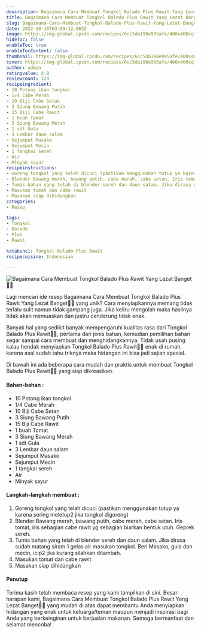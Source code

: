 ```yaml
---
description: Bagaimana Cara Membuat Tongkol Balado Plus Rawit Yang Lezat Banget"
title: Bagaimana Cara Membuat Tongkol Balado Plus Rawit Yang Lezat Banget
slug: Bagaimana-Cara-Membuat-Tongkol-Balado-Plus-Rawit-Yang-Lezat-Banget
date: 2022-10-16T03:09:12.063Z
image: https://img-global.cpcdn.com/recipes/6cc5da190e995afe/400x400cq70/photo.jpg
hideToc: false
enableToc: true
enableTocContent: false
thumbnail: https://img-global.cpcdn.com/recipes/6cc5da190e995afe/400x400cq70/photo.jpg
cover: https://img-global.cpcdn.com/recipes/6cc5da190e995afe/400x400cq70/photo.jpg
author: admin
ratingvalue: 4.8
reviewcount: 124
recipeingredient:
- 10 Potong ikan tongkol
- 1/4 Cabe Merah
- 10 Biji Cabe Setan
- 3 Siung Bawang Putih
- 15 Biji Cabe Rawit
- 1 buah Tomat
- 3 Siung Bawang Merah
- 1 sdt Gula
- 3 Lembar daun salam
- Sejumput Masako
- Sejumput Mecin
- 1 tangkai sereh
- Air
- Minyak sayur
recipeinstructions:
- Goreng tongkol yang telah dicuci (pastikan menggunakan tutup ya karena sering meletup2 jika tongkol digoreng)
- Blender Bawang merah, bawang putih, cabe merah, cabe setan. Iris tomat, iris sebagian cabe rawit yg sebagian biarkan bentuk utuh. Geprek sereh.
- Tumis bahan yang telah di blender sereh dan daun salam. Jika dirasa sudah matang siram 1 gelas air masukan tongkol. Beri Masako, gula dan mecin, icip2 jika kurang silahkan ditambah.
- Masukan tomat dan cabe rawit
- Masakan siap dihidangkan
categories:
- Resep

tags:
- Tongkol
- Balado
- Plus
- Rawit

katakunci: Tongkol Balado Plus Rawit
recipecuisine: Indonesian

---
```


![Bagaimana Cara Membuat Tongkol Balado Plus Rawit Yang Lezat Banget👩‍🍳](https://img-global.cpcdn.com/recipes/6cc5da190e995afe/400x400cq70/photo.jpg)

Lagi mencari ide resep Bagaimana Cara Membuat Tongkol Balado Plus Rawit Yang Lezat Banget👩‍🍳 yang unik? Cara menyiapkannya memang tidak terlalu sulit namun tidak gampang juga. Jika keliru mengolah maka hasilnya tidak akan memuaskan dan justru cenderung tidak enak.

Banyak hal yang sedikit banyak mempengaruhi kualitas rasa dari Tongkol Balado Plus Rawit👩‍🍳, pertama dari jenis bahan, kemudian pemilihan bahan segar sampai cara membuat dan menghidangkannya. Tidak usah pusing kalau hendak menyiapkan Tongkol Balado Plus Rawit👩‍🍳 enak di rumah, karena asal sudah tahu triknya maka hidangan ini bisa jadi sajian spesial.

Di bawah ini ada beberapa cara mudah dan praktis untuk membuat Tongkol Balado Plus Rawit👩‍🍳 yang siap dikreasikan.

<!--inarticleads1-->

#### Bahan-bahan :

- 10 Potong ikan tongkol
- 1/4 Cabe Merah
- 10 Biji Cabe Setan
- 3 Siung Bawang Putih
- 15 Biji Cabe Rawit
- 1 buah Tomat
- 3 Siung Bawang Merah
- 1 sdt Gula
- 3 Lembar daun salam
- Sejumput Masako
- Sejumput Mecin
- 1 tangkai sereh
- Air
- Minyak sayur

<!--inarticleads2-->

#### Langkah-langkah membuat :

1. Goreng tongkol yang telah dicuci (pastikan menggunakan tutup ya karena sering meletup2 jika tongkol digoreng)
1. Blender Bawang merah, bawang putih, cabe merah, cabe setan. Iris tomat, iris sebagian cabe rawit yg sebagian biarkan bentuk utuh. Geprek sereh.
1. Tumis bahan yang telah di blender sereh dan daun salam. Jika dirasa sudah matang siram 1 gelas air masukan tongkol. Beri Masako, gula dan mecin, icip2 jika kurang silahkan ditambah.
1. Masukan tomat dan cabe rawit
1. Masakan siap dihidangkan

#### Penutup

Terima kasih telah membaca resep yang kami tampilkan di sini. Besar harapan kami, Bagaimana Cara Membuat Tongkol Balado Plus Rawit Yang Lezat Banget👩‍🍳 yang mudah di atas dapat membantu Anda menyiapkan hidangan yang enak untuk keluarga/teman maupun menjadi inspirasi bagi Anda yang berkeinginan untuk berjualan makanan. Semoga bermanfaat dan selamat mencoba!